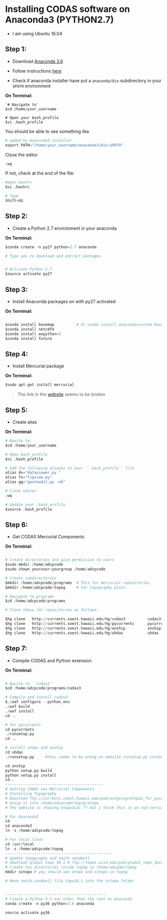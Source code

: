 # Installing CODAS software on Anaconda3 (PYTHON2.7)
- I am using Ubuntu 16.04


## Step 1:
- Download [Anaconda 3.6](https://www.anaconda.com/download/#linux)

- Follow instructions [here]( https://docs.anaconda.com/anaconda/install/linux)

- Check if anaconda installer have put a ``anaconda/bin`` subdirectory in your ``$PATH`` environment

**On Terminal:**
```
`# Navigate to`
$cd /home/your_username  

# Open your bash_profile
$vi .bash_profile

```
You should be able to see something like
```python
# added by Anaconda3 installer
export PATH="/home/your_username/anaconda3/bin:$PATH"

```
Close the editor

```python
:wq
```


If not, check at the end of the file:
```python
#open bashrc
$vi .bashrc

# Type
Shift+GG
```

## Step 2:
- Create a Python 2.7 environment in your anaconda

**On Terminal:**
```python
$conda create -n py27 python=2.7 anaconda

# Type yes to download and extract packages


# Activate Python 2.7
$source activate py27
```

## Step 3:
- Install Anaconda packages on with py27 activated

**On Terminal:**
```python

$conda install basemap          # Or conda install anaconda=custom basemap if you see any conflict
$conda install netcdf4
$conda install wxpython=3        
$conda install future
```
## Step 4:

- Install Mercurial package 

**On Terminal:**
```python
$sudo apt-get install mercurial
```
> The link in the [website]( https://currents.soest.hawaii.edu/docs/adcp_doc/codas_setup/anaconda_install/index.html) seems to be broken


## Step 5:

- Create alias

**On Terminal:**
```python
# Navite to:
$cd /home/your_username

# Open bash_profile
$vi .bash_profile

# Add the following aliases to your ``.bash_profile`` file
alias dv="dataviewer.py "
alias fv="figview.py"
alias gg="gautoedit.py -n6"

# Close editor
:wq

# Update your .bash_profile
$source .bash_profile

```
## Step 6:
- Get CODAS Mercurial Components

**On Terminal:**
```python

# Create directories and give permission to users
$sudo mkdir /home/adcpcode
$sudo chown youruser:yourgroup /home/adcpcode

# Create subdirectories
$mkdir /home/adcpcode/programs  # This for mercurial repositories
$mkdir /home/adcpcode/topog     # For topography plots 

# Navigate to programs
$cd /home/adcpcode/programs

# Clone these (4) repositories as follows:

$hg clone   http://currents.soest.hawaii.edu/hg/codas3          codas3
$hg clone   http://currents.soest.hawaii.edu/hg/pycurrents      pycurrents
$hg clone   http://currents.soest.hawaii.edu/hg/onship          onship
$hg clone   http://currents.soest.hawaii.edu/hg/uhdas           uhdas
```
## Step 7:
- Compile CODAS and Python extension

**On Terminal:**
```python

# Navite to ``codas3``
$cd /home/adcpcode/programs/codas3

# Compile and install codas3:
$./waf configure --python_env
./waf build
./waf install
cd ..

# for pycurrents
cd pycurrents
./runsetup.py
cd ..

# install uhdas and onship
cd uhdas 
./runsetup.py     #this seems to be wrong on website runsetup.py insted of ./runsetup.py

cd onship
python setup.py build
python setup.py install
cd..
--------------------------------------------
# Getting CODAS non-Mercurial Components
# Installing Topography
# Download ftp://currents.soest.hawaii.edu/pub/outgoing/etopo1_for_pycurrents.zip
# Unzip it into /home/adcpcode/topog/etopo
# The website is showing etopo2v2c ?? but i think this is an old version, assuming? so just should see etopo1

# For Anaconda3
cd
cd anaconda3
ln -s /home/adcpcode/topog 

# For local linux
cd /usr/local
ln -s /home/adcpcode/topog
------------------------------------------------
# Update topography and smith sandwell
# download global topo 18.1 # ftp://topex.ucsd.edu/pub/global_topo_1min/topo_18.1.img 
# Create two directories inside topog in /home/adcpde/topog
mkdir sstopo # you should see etopo and sstopo in topog

# Move smith-sandwell file topo18.1 into the sstopo folder


--------------------------------------------- 
# Create a Python 3.5 env other than the root on Anaconda
conda create -n py36 python=3.6 anaconda

source activate py36
